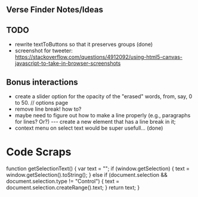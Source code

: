 Verse Finder Notes/Ideas
------------------------

## TODO
- rewrite textToButtons so that it preserves groups (done)
- screenshot for tweeter: https://stackoverflow.com/questions/4912092/using-html5-canvas-javascript-to-take-in-browser-screenshots

## Bonus interactions
- create a slider option for the opacity of the "erased" words, from, say, 0 to 50. // options page
- remove line break! how to?
- maybe need to figure out how to make a line properly (e.g., paragraphs for lines? Or?)
--- create a new element that has a line break in it;
- context menu on select text would be super usefull... (done)

# Code Scraps

function getSelectionText() {
    var text = "";
    if (window.getSelection) {
        text = window.getSelection().toString();
    } else if (document.selection && document.selection.type != "Control") {
        text = document.selection.createRange().text;
    }
    return text;
}
